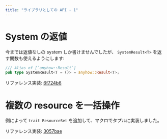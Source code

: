 ```yaml
---
title: "ライブラリとしての API - 1"
---
```


# System の返値

今までは返値なしの system しか書けませんでしたが、 `SystemResult<T>` を返す関数も使えるようにします:

```rust
/// Alias of [`anyhow::Result`]
pub type SystemResult<T = ()> = anyhow::Result<T>;
```

リファレンス実装: [6f724b6](https://github.com/toyboot4e/toecs/commit/6f724b67378624226409c4e1b2717022bcd211d6)

# 複数の resource を一括操作

例によって `trait ResourceSet` を追加して、マクロでタプルに実装しました。

リファレンス実装: [3057bae](https://github.com/toyboot4e/toecs/commit/3057bae689953dca07180a9ea2141f229d860625)

